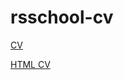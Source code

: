 # rsschool-cv

[CV](https://j-u-i-c-y.github.io/rsschool-cv/cv)

[HTML CV](https://j-u-i-c-y.github.io/rsschool-cv/)
